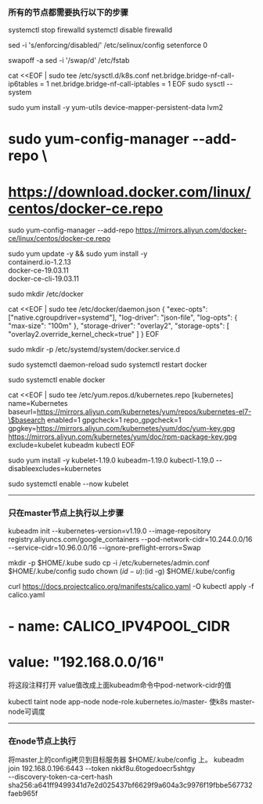 ### 所有的节点都需要执行以下的步骤

systemctl stop firewalld
systemctl disable firewalld

sed -i 's/enforcing/disabled/' /etc/selinux/config
setenforce 0

swapoff -a
sed -i '/swap/d' /etc/fstab

cat <<EOF | sudo tee /etc/sysctl.d/k8s.conf
net.bridge.bridge-nf-call-ip6tables = 1
net.bridge.bridge-nf-call-iptables = 1
EOF
sudo sysctl --system

sudo yum install -y yum-utils device-mapper-persistent-data lvm2

# sudo yum-config-manager --add-repo \
#   https://download.docker.com/linux/centos/docker-ce.repo

sudo yum-config-manager --add-repo https://mirrors.aliyun.com/docker-ce/linux/centos/docker-ce.repo

sudo yum update -y && sudo yum install -y \
  containerd.io-1.2.13 \
  docker-ce-19.03.11 \
  docker-ce-cli-19.03.11

sudo mkdir /etc/docker

cat <<EOF | sudo tee /etc/docker/daemon.json
{
  "exec-opts": ["native.cgroupdriver=systemd"],
  "log-driver": "json-file",
  "log-opts": {
    "max-size": "100m"
  },
  "storage-driver": "overlay2",
  "storage-opts": [
    "overlay2.override_kernel_check=true"
  ]
}
EOF

sudo mkdir -p /etc/systemd/system/docker.service.d

sudo systemctl daemon-reload
sudo systemctl restart docker

sudo systemctl enable docker


cat <<EOF | sudo tee /etc/yum.repos.d/kubernetes.repo
[kubernetes]
name=Kubernetes
baseurl=https://mirrors.aliyun.com/kubernetes/yum/repos/kubernetes-el7-\$basearch
enabled=1
gpgcheck=1
repo_gpgcheck=1
gpgkey=https://mirrors.aliyun.com/kubernetes/yum/doc/yum-key.gpg https://mirrors.aliyun.com/kubernetes/yum/doc/rpm-package-key.gpg
exclude=kubelet kubeadm kubectl
EOF

sudo yum install -y kubelet-1.19.0 kubeadm-1.19.0 kubectl-1.19.0 --disableexcludes=kubernetes

sudo systemctl enable --now kubelet

---
### 只在master节点上执行以上步骤

kubeadm init --kubernetes-version=v1.19.0 --image-repository registry.aliyuncs.com/google_containers --pod-network-cidr=10.244.0.0/16 --service-cidr=10.96.0.0/16 --ignore-preflight-errors=Swap

mkdir -p $HOME/.kube
sudo cp -i /etc/kubernetes/admin.conf $HOME/.kube/config
sudo chown $(id -u):$(id -g) $HOME/.kube/config

curl https://docs.projectcalico.org/manifests/calico.yaml -O
kubectl apply -f calico.yaml

# - name: CALICO_IPV4POOL_CIDR
#   value: "192.168.0.0/16"
将这段注释打开 value值改成上面kubeadm命令中pod-network-cidr的值

kubectl taint node app-node node-role.kubernetes.io/master-
使k8s master-node可调度

---
### 在node节点上执行

将master上的config拷贝到目标服务器 $HOME/.kube/config 上。
kubeadm join 192.168.0.196:6443 --token nkkf8u.6togedoecr5shtgy \
    --discovery-token-ca-cert-hash sha256:a641ff9499341d7e2d025437bf6629f9a604a3c9976f19fbbe567732faeb965f


